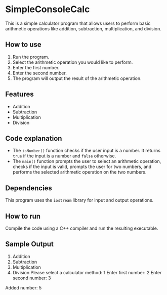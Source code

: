 # SimpleConsoleCalc

This is a simple calculator program that allows users to perform basic arithmetic operations like addition, subtraction, multiplication, and division.

## How to use

1. Run the program.
2. Select the arithmetic operation you would like to perform.
3. Enter the first number.
4. Enter the second number.
5. The program will output the result of the arithmetic operation.

## Features

- Addition
- Subtraction
- Multiplication
- Division

## Code explanation

- The `isNumber()` function checks if the user input is a number. It returns `true` if the input is a number and `false` otherwise.
- The `main()` function prompts the user to select an arithmetic operation, checks if the input is valid, prompts the user for two numbers, and performs the selected arithmetic operation on the two numbers.

## Dependencies

This program uses the `iostream` library for input and output operations.

## How to run

Compile the code using a C++ compiler and run the resulting executable.

## Sample Output

1. Addition
2. Subtraction
3. Multiplication
4. Division
Please select a calculator method: 1
Enter first number: 2
Enter second number: 3

Added number: 5
